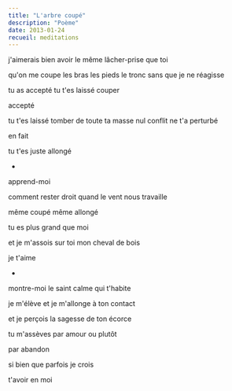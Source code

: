 ```yaml
---
title: "L'arbre coupé"
description: "Poème"
date: 2013-01-24
recueil: meditations
---
```


j'aimerais bien avoir le même lâcher-prise que toi

qu'on me coupe les bras
les pieds
le tronc
sans que je ne réagisse

tu as accepté
tu t'es laissé couper

accepté

tu t'es laissé tomber de toute ta masse
nul conflit ne t'a perturbé

en fait

tu t'es juste allongé

*

apprend-moi

comment rester droit
quand le vent nous travaille

même coupé
même allongé

tu es plus grand que moi

et je m'assois sur toi
mon cheval de bois

je t'aime

*

montre-moi
le saint calme qui t'habite

je m'élève et je m'allonge à ton contact

et je perçois
la sagesse de ton écorce

tu m'assèves par amour
ou plutôt

par abandon

si bien que parfois je crois

t'avoir en moi 
